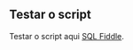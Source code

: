 ## Testar o script
Testar o script aqui [SQL Fiddle](https://sqlfiddle.com/postgresql/online-compiler?id=2ad71723-b2bf-4165-81fd-00dc350076ad).